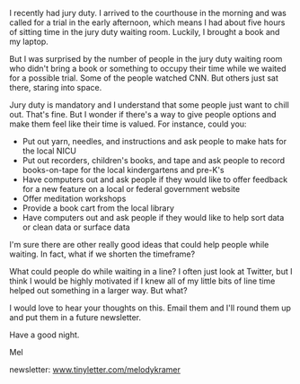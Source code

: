 I recently had jury duty. I arrived to the courthouse in the morning and was called for a trial in the early afternoon, which means I had about five hours of sitting time in the jury duty waiting room. Luckily, I brought a book and my laptop.

But I was surprised by the number of people in the jury duty waiting room who didn't bring a book or something to occupy their time while we waited for a possible trial. Some of the people watched CNN. But others just sat there, staring into space.

Jury duty is mandatory and I understand that some people just want to chill out. That's fine. But I wonder if there's a way to give people options and make them feel like their time is valued. For instance, could you:

* Put out yarn, needles, and instructions and ask people to make hats for the local NICU
* Put out recorders, children's books, and tape and ask people to record books-on-tape for the local kindergartens and pre-K's
* Have computers out and ask people if they would like to offer feedback for a new feature on a local or federal government website
* Offer meditation workshops
* Provide a book cart from the local library
* Have computers out and ask people if they would like to help sort data or clean data or surface data

I'm sure there are other really good ideas that could help people while waiting. In fact, what if we shorten the timeframe?

What could people do while waiting in a line? I often just look at Twitter, but I think I would be highly motivated if I knew all of my little bits of line time helped out something in a larger way. But what?

I would love to hear your thoughts on this. Email them and I'll round them up and put them in a future newsletter. 

Have a good night.

Mel

newsletter: www.tinyletter.com/melodykramer
